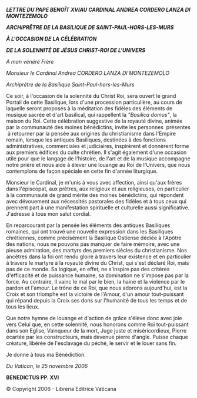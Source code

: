***LETTRE DU PAPE BENOÎT XVI******AU CARDINAL ANDREA CORDERO LANZA DI MONTEZEMOLO***

***ARCHIPRÊTRE DE LA BASILIQUE DE SAINT-PAUL-HORS-LES-MURS***

***À L'OCCASION DE LA CÉLÉBRATION***

***DE LA SOLENNITÉ DE JÉSUS CHRIST-ROI DE L'UNIVERS***

*A mon vénéré Frère*

*Monsieur le Cardinal Andrea CORDERO LANZA DI MONTEZEMOLO*

*Archiprêtre de la Basilique Saint-Paul-hors-les-Murs*

Ce soir, à l'occasion de la solennité du Christ Roi, sera ouvert le grand Portail de cette Basilique, lors d'une procession particulière, au cours de laquelle seront proposés à la méditation des fidèles des éléments de musique sacrée et d'art basilical, qui rappellent la *"Basilica domus"*, la maison du Roi. Cette célébration suggestive de la royauté divine, animée par la communauté des moines bénédictins, invite les personnes  présentes  à retourner par la pensée aux origines du christianisme dans l'Empire romain, lorsque les antiques Basiliques, destinées à des fonctions administratives, commerciales et judiciaires, inspirèrent et donnèrent forme aux premiers édifices du culte chrétien. Il s'agit également d'une occasion utile pour que le langage de l'histoire, de l'art et de la musique accompagne notre prière et nous aide à élever une louange au Roi de l'Univers, que nous contemplons de façon spéciale en cette fin d'année liturgique.

Monsieur le Cardinal, je m'unis à vous avec affection, ainsi qu'aux frères dans l'épiscopat, aux prêtres, aux religieux et aux religieuses, en particulier à la communauté de grand mérite des moines bénédictins, qui répondent avec dévouement aux nécessités pastorales des fidèles et à tous ceux qui prennent part à une manifestation spirituelle et culturelle aussi significative. J'adresse à tous mon salut cordial.

En reparcourant par la pensée les éléments des antiques Basiliques romaines, qui ont trouvé une nouvelle expression dans les Basiliques chrétiennes, comme précisément la Basilique Ostiense dédiée à l'Apôtre des nations, nous ne pouvons pas manquer de faire mémoire, avec une pieuse admiration, des martyrs des premiers siècles du christianisme. Nos ancêtres dans la foi ont rendu gloire à travers leur existence et en particulier à travers le martyre à la royauté divine du Christ, qui s'est déclaré Roi, mais pas de ce monde. Sa logique, en effet, ne s'inspire pas des critères d'efficacité et de puissance humaine, sa domination ne s'impose pas par la force. Au contraire, Il vainc le mal par le bien, la haine et la violence par le pardon et l'amour. Le trône de ce Roi, que nous adorons aujourd'hui, est la Croix et son triomphe est la victoire de l'Amour, d'un amour tout-puissant qui répand depuis la Croix ses dons sur l'humanité de tous les temps et de tous les lieux.

Que notre hymne de louange et d'action de grâce s'élève donc avec joie vers Celui que, en cette solennité, nous honorons comme Roi tout-puissant dans son Eglise, Vainqueur de la mort, Juge juste et miséricordieux, Pierre écartée par les constructeurs, mais devenue pierre d'angle. Puisse chaque créature, libérée de l'esclavage du péché, le servir et le louer sans fin.

Je donne à tous ma Bénédiction.

*Du Vatican, le 25 novembre 2006*

**BENEDICTUS PP. XVI**

© Copyright 2006 - Libreria Editrice Vaticana